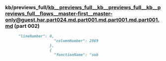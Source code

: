 ### kb/previews_full/kb__previews_full__kb__previews_full__kb__previews_full__flows__master-first__master-only@guest.har.part024.md.part001.md.part001.md.part001.md (part 002)

```md
      "lineNumber": 0,
                      "columnNumber": 2869
                    },
                    {
                      "functionName": "sub
```

```
